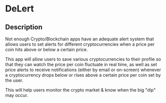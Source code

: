 # DeLert

## Description
Not enough Crypto/Blockchain apps have an adequate alert system that allows users to set alerts for different cryptocurrencies when a price per coin hits above or below a certain price. 

This app will allow users to save various cryptocurrencies to their profile so that they can watch the price per coin fluctuate in real time, as well as set price alerts to receive notifications (either by email or on-screen) whenever a cryptocurrency drops below or rises above a certain price per coin set by the user. 

This will help users monitor the crypto market & know when the big "dip" may occur. 
